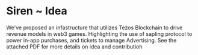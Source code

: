 # Siren ~ Idea


We've proposed an infastructure that utilizes Tezos Blockchain to drive revenue models in web3 games. Highlighting the use of sapling protocol to power in-app purchases, and tickets to manage Advertising.
See the attached PDF for more details on idea and contributioh
